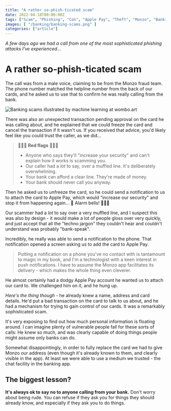 ```yaml
---
title: "A rather so-phish-ticated scam"
date: 2022-04-18T00:00:00Z
tags: ["Scam", "Phishing", "Con", "Apple Pay", "Theft", "Monzo", "Banking" ]
images: [ "/banking/banking-scams.png" ]
categories: ["article"]
---
```


_A few days ago we had a call from one of the most sophisticated phishing attacks I've experienced..._

# A rather so-phish-ticated scam

The call was from a male voice, claiming to be from the Monzo fraud team. The phone number matched the helpline number from the back of our cards, and he asked us to use that to confirm he was really calling from the bank.

![Banking scams illustrated by machine learning at wombo.art](/banking/banking-scams.png "Banking scams illustrated by machine learning at wombo.art")

There was also an unexpected transaction pending approval on the card he was calling about, and he explained that we could freeze the card and cancel the transaction if it wasn't us. If you received that advice, you'd likely feel like you could trust the caller, as we did...

> 🚩🚩🚩 **Red flags** 🚩🚩🚩
> 
> * Anyone who says they'll "increase your security" and can't explain how it works is scamming you.
> * Our caller had a _lot_ to say, over a muffled line. It's deliberately overwhelming.
> * Your bank can afford a clear line. They're made of money.
> * Your bank should never call you anyway.

Then he asked us to unfreeze the card, so he could send a notification to us to attach the card to Apple Pay, which would "increase our security" and stop it from happening again... 🚨 Alarm bells! 🔔🔔🔔

Our scammer had a _lot_ to say over a very muffled line, and I suspect this was also by design - it would make a lot of people gloss over very quickly, and just accept that all the "techno jargon" they couldn't hear and couldn't understand was probably "bank-speak".

Incredibly, he really was able to send a notification to the phone. That notification opened a screen asking us to add the card to Apple Pay.

> Putting a notification on a phone you've no contact with is tantamount to magic in my book, and I'm a technologist with a keen interest in push notifications. I have to assume the Monzo app facilitates its delivery - which makes the whole thing even cleverer.

He almost certainly had a dodgy Apple Pay account he wanted us to attach our card to. We challenged him on it, and he hung up.

_Here's the thing though_ - he already knew a name, address and card details. He'd put a bad transaction on the card to talk to us about, and he had a mechanism for trying to gain control of our cards. It was a remarkably sophisticated scam.

It's very exposing to find out how much personal information is floating around. I can imagine plenty of vulnerable people fall for these sorts of calls: He knew so much, and was clearly capable of doing things people might assume only banks can do.

Somewhat disappointingly, in order to fully replace the card we had to give Monzo our address (even though it's already known to them, and clearly visible in the app). At least we were able to use a medium we trusted - the chat facility in the banking app.

## The biggest lesson?

**It's always ok to say no to anyone calling from your bank.** Don't worry about being rude. You can refuse if they ask you for things they should already know, and especially if they ask you to do things.
